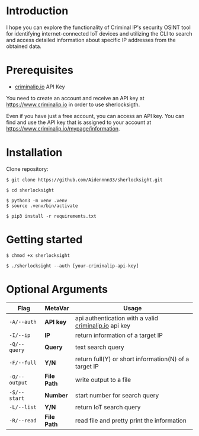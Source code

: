 # Introduction

I hope you can explore the functionality of Criminal IP's security OSINT tool for identifying internet-connected IoT devices and utilizing the CLI to search and access detailed information about specific IP addresses from the obtained data.


# Prerequisites

* [criminalip.io](https://www.criminalip.io) API Key

You need to create an account and receive an API key at https://www.criminalip.io in order to use sherlocksigth.

Even if you have just a free account, you can access an API key. You can find and use the API key that is assigned to your account at https://www.criminalip.io/mypage/information.



# Installation

Clone repository:

```
$ git clone https://github.com/Aidennnn33/sherlocksight.git
```

```
$ cd sherlocksight
```

```
$ python3 -m venv .venv
$ source .venv/bin/activate
```

```
$ pip3 install -r requirements.txt
```



# Getting started

```
$ chmod +x sherlocksight
```

```
$ ./sherlocksight --auth [your-criminalip-api-key]
```



# Optional Arguments

| Flag          | MetaVar       | Usage                                                        |
| ------------- | ------------- | ------------------------------------------------------------ |
| `-A/--auth`   | **API key**   | api authentication with a valid [criminalip.io](http://criminalip.io/) api key |
| `-I/--ip`     | **IP**        | return information of a target IP                            |
| `-Q/--query`  | **Query**     | text search query                                            |
| `-F/--full`   | **Y/N**       | return full(Y) or short information(N) of a target IP        |
| `-O/--output` | **File Path** | write output to a file                                       |
| `-S/--start`  | **Number**    | start number for search query                                |
| `-L/--list`   | **Y/N**       | return IoT search query                                      |
| `-R/--read`   | **File Path** | read file and pretty print the information                   |
